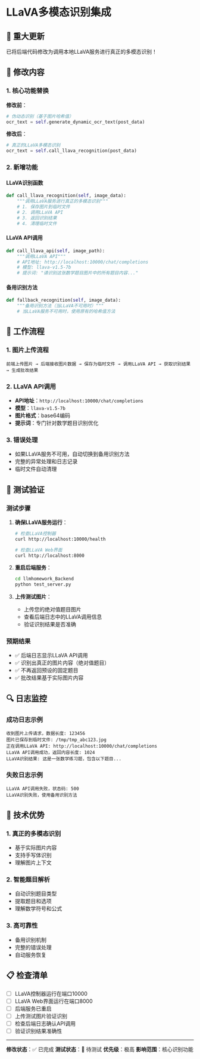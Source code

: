 # LLaVA多模态识别集成

## 🚀 重大更新

已将后端代码修改为调用本地LLaVA服务进行真正的多模态识别！

## 🔧 修改内容

### 1. 核心功能替换

**修改前**：
```python
# 伪动态识别（基于图片哈希值）
ocr_text = self.generate_dynamic_ocr_text(post_data)
```

**修改后**：
```python
# 真正的LLaVA多模态识别
ocr_text = self.call_llava_recognition(post_data)
```

### 2. 新增功能

#### LLaVA识别函数
```python
def call_llava_recognition(self, image_data):
    """调用LLaVA服务进行真正的多模态识别"""
    # 1. 保存图片到临时文件
    # 2. 调用LLaVA API
    # 3. 返回识别结果
    # 4. 清理临时文件
```

#### LLaVA API调用
```python
def call_llava_api(self, image_path):
    """调用LLaVA API"""
    # API地址: http://localhost:10000/chat/completions
    # 模型: llava-v1.5-7b
    # 提示词: "请识别这张数学题目图片中的所有题目内容..."
```

#### 备用识别方法
```python
def fallback_recognition(self, image_data):
    """备用识别方法（当LLaVA不可用时）"""
    # 当LLaVA服务不可用时，使用原有的哈希值方法
```

## 🎯 工作流程

### 1. 图片上传流程
```
前端上传图片 → 后端接收图片数据 → 保存为临时文件 → 调用LLaVA API → 获取识别结果 → 生成批改结果
```

### 2. LLaVA API调用
- **API地址**：`http://localhost:10000/chat/completions`
- **模型**：`llava-v1.5-7b`
- **图片格式**：base64编码
- **提示词**：专门针对数学题目识别优化

### 3. 错误处理
- 如果LLaVA服务不可用，自动切换到备用识别方法
- 完整的异常处理和日志记录
- 临时文件自动清理

## 📱 测试验证

### 测试步骤

1. **确保LLaVA服务运行**：
   ```bash
   # 检查LLaVA控制器
   curl http://localhost:10000/health
   
   # 检查LLaVA Web界面
   curl http://localhost:8000
   ```

2. **重启后端服务**：
   ```bash
   cd llmhomework_Backend
   python test_server.py
   ```

3. **上传测试图片**：
   - 上传您的绝对值题目图片
   - 查看后端日志中的LLaVA调用信息
   - 验证识别结果是否准确

### 预期结果

- ✅ 后端日志显示LLaVA API调用
- ✅ 识别出真正的图片内容（绝对值题目）
- ✅ 不再返回预设的固定题目
- ✅ 批改结果基于实际图片内容

## 🔍 日志监控

### 成功日志示例
```
收到图片上传请求，数据长度: 123456
图片已保存到临时文件: /tmp/tmp_abc123.jpg
正在调用LLaVA API: http://localhost:10000/chat/completions
LLaVA API调用成功，返回内容长度: 1024
LLaVA识别结果: 这是一张数学练习题，包含以下题目...
```

### 失败日志示例
```
LLaVA API调用失败，状态码: 500
LLaVA识别失败，使用备用识别方法
```

## 🚀 技术优势

### 1. 真正的多模态识别
- 基于实际图片内容
- 支持手写体识别
- 理解图片上下文

### 2. 智能题目解析
- 自动识别题目类型
- 提取题目和选项
- 理解数学符号和公式

### 3. 高可靠性
- 备用识别机制
- 完整的错误处理
- 自动服务恢复

## 📋 检查清单

- [ ] LLaVA控制器运行在端口10000
- [ ] LLaVA Web界面运行在端口8000
- [ ] 后端服务已重启
- [ ] 上传测试图片验证识别
- [ ] 检查后端日志确认API调用
- [ ] 验证识别结果准确性

---

**修改状态**：✅ 已完成
**测试状态**：🔄 待测试
**优先级**：极高
**影响范围**：核心识别功能 